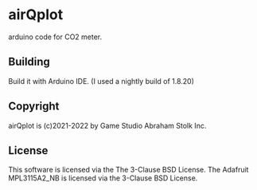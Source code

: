 # airQplot
arduino code for CO2 meter.

## Building

Build it with Arduino IDE. (I used a nightly build of 1.8.20)

## Copyright

airQplot is (c)2021-2022 by Game Studio Abraham Stolk Inc.

## License

This software is licensed via the The 3-Clause BSD License.
The Adafruit MPL3115A2_NB is licensed via the 3-Clause BSD License.

